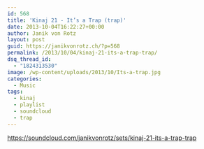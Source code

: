 ```yaml
---
id: 568
title: 'Kinaj 21 - It’s a Trap (trap)'
date: 2013-10-04T16:22:27+00:00
author: Janik von Rotz
layout: post
guid: https://janikvonrotz.ch/?p=568
permalink: /2013/10/04/kinaj-21-its-a-trap-trap/
dsq_thread_id:
  - "1824313530"
image: /wp-content/uploads/2013/10/Its-a-trap.jpg
categories:
  - Music
tags:
  - kinaj
  - playlist
  - soundcloud
  - trap
---
```

https://soundcloud.com/janikvonrotz/sets/kinaj-21-its-a-trap-trap